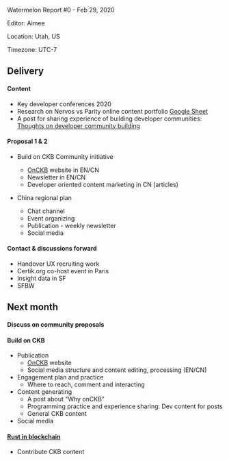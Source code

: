 Watermelon Report #0 - Feb 29, 2020

Editor: Aimee

Location: Utah, US

Timezone: UTC-7

## Delivery

#### Content

- Key developer conferences 2020
- Research on Nervos vs Parity online content portfolio [Google Sheet](https://docs.google.com/spreadsheets/d/1baIlM1x5tWeKkglZdawEZeRexQxq0cfMjaTM9fYRLzE/edit?usp=sharing)
- A post for sharing experience of building developer communities: [Thoughts on developer community building](https://aimeedeer.com/2020/02/25/thoughts-on-developer-community-building/)

#### Proposal 1 & 2

- Build on CKB Community initiative
  - [OnCKB][onckb-website] website in EN/CN
  - Newsletter in EN/CN
  - Developer oriented content marketing in CN (articles)

- China regional plan
  - Chat channel
  - Event organizing
  - Publication - weekly newsletter
  - Social media

#### Contact & discussions forward

- Handover UX recruiting work
- Certik.org co-host event in Paris
- Insight data in SF
- SFBW 

## Next month

#### Discuss on community proposals

#### Build on CKB

- Publication
  - [OnCKB][onckb-website] website
  - Social media structure and content editing, processing (EN/CN)
- Engagement plan and practice
  - Where to reach, comment and interacting
- Content generating
  - A post about "Why onCKB"
  - Programming practice and experience sharing: Dev content for posts
  - General CKB content
- Social media

#### [Rust in blockchain][rib-github]

- Contribute CKB content

[ckb-github]: https://github.com/nervosnetwork/ckb
[rib-github]: https://github.com/rust-in-blockchain/Rust-in-Blockchain
[onckb-website]: https://www.onckb.com/
